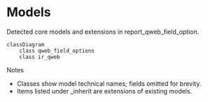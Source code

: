 # Models

Detected core models and extensions in report_qweb_field_option.

```mermaid
classDiagram
    class qweb_field_options
    class ir_qweb
```

Notes
- Classes show model technical names; fields omitted for brevity.
- Items listed under _inherit are extensions of existing models.
